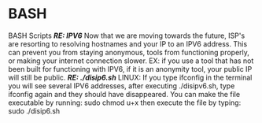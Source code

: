 # BASH
BASH Scripts
***RE: IPV6***
Now that we are moving towards the future, ISP's are resorting to resolving hostnames and your IP to an 
IPV6 address. This can prevent you from staying anonymous, tools from functioning properly, or making your
internet connection slower. EX: if you use a tool that has not been built for functioning with IPV6, if it
is an anonymity tool, your public IP will still be public.
***RE: ./disip6.sh***
LINUX: If you type ifconfig in the terminal you will see several IPV6 addresses, after executing ./disipv6.sh,
type ifconfig again and they should have disappeared.
You can make the file executable by running:
sudo chmod u+x
then execute the file by typing:
sudo ./disip6.sh
